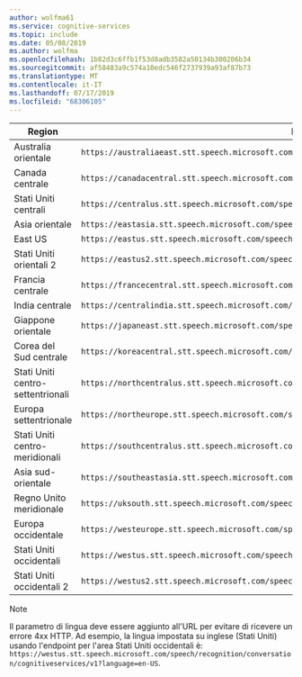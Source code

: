 ```yaml
---
author: wolfma61
ms.service: cognitive-services
ms.topic: include
ms.date: 05/08/2019
ms.author: wolfma
ms.openlocfilehash: 1b82d3c6ffb1f53d8adb3582a50134b300206b34
ms.sourcegitcommit: af58483a9c574a10edc546f2737939a93af87b73
ms.translationtype: MT
ms.contentlocale: it-IT
ms.lasthandoff: 07/17/2019
ms.locfileid: "68306105"
---
```

| Region | Endpoint |
|--------|----------|
| Australia orientale | `https://australiaeast.stt.speech.microsoft.com/speech/recognition/conversation/cognitiveservices/v1` |
| Canada centrale | `https://canadacentral.stt.speech.microsoft.com/speech/recognition/conversation/cognitiveservices/v1` |
| Stati Uniti centrali | `https://centralus.stt.speech.microsoft.com/speech/recognition/conversation/cognitiveservices/v1` |
| Asia orientale | `https://eastasia.stt.speech.microsoft.com/speech/recognition/conversation/cognitiveservices/v1` |
| East US | `https://eastus.stt.speech.microsoft.com/speech/recognition/conversation/cognitiveservices/v1` |
| Stati Uniti orientali 2 | `https://eastus2.stt.speech.microsoft.com/speech/recognition/conversation/cognitiveservices/v1` |
| Francia centrale | `https://francecentral.stt.speech.microsoft.com/speech/recognition/conversation/cognitiveservices/v1` |
| India centrale | `https://centralindia.stt.speech.microsoft.com/speech/recognition/conversation/cognitiveservices/v1` |
| Giappone orientale | `https://japaneast.stt.speech.microsoft.com/speech/recognition/conversation/cognitiveservices/v1` |
| Corea del Sud centrale | `https://koreacentral.stt.speech.microsoft.com/speech/recognition/conversation/cognitiveservices/v1` |
| Stati Uniti centro-settentrionali | `https://northcentralus.stt.speech.microsoft.com/speech/recognition/conversation/cognitiveservices/v1` |
| Europa settentrionale | `https://northeurope.stt.speech.microsoft.com/speech/recognition/conversation/cognitiveservices/v1` |
| Stati Uniti centro-meridionali | `https://southcentralus.stt.speech.microsoft.com/speech/recognition/conversation/cognitiveservices/v1` |
| Asia sud-orientale | `https://southeastasia.stt.speech.microsoft.com/speech/recognition/conversation/cognitiveservices/v1` |
| Regno Unito meridionale | `https://uksouth.stt.speech.microsoft.com/speech/recognition/conversation/cognitiveservices/v1` |
| Europa occidentale | `https://westeurope.stt.speech.microsoft.com/speech/recognition/conversation/cognitiveservices/v1` |
| Stati Uniti occidentali | `https://westus.stt.speech.microsoft.com/speech/recognition/conversation/cognitiveservices/v1` |
| Stati Uniti occidentali 2 | `https://westus2.stt.speech.microsoft.com/speech/recognition/conversation/cognitiveservices/v1` |

> [!NOTE]
> Il parametro di lingua deve essere aggiunto all'URL per evitare di ricevere un errore 4xx HTTP. Ad esempio, la lingua impostata su inglese (Stati Uniti) usando l'endpoint per l'area Stati Uniti occidentali è: `https://westus.stt.speech.microsoft.com/speech/recognition/conversation/cognitiveservices/v1?language=en-US`.
